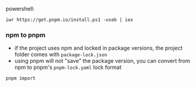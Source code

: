 powershell: 

```
iwr https://get.pnpm.io/install.ps1 -useb | iex
```





### npm to pnpm 
- if the project uses npm and locked in package versions, the project folder comes with `package-lock.json`
- using pnpm will not "save" the package version, you can convert from npm to pnpm's `pnpm-lock.yaml` lock format

```
pnpm import
```